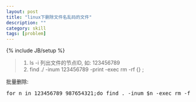 ```yaml
---
layout: post
title: "linux下删除文件名乱码的文件"
description: ""
category: skill
tags: [problem]
---
```

{% include JB/setup %}

>1. ls -i 列出文件的节点ID, 如: 123456789 
>2. find ./ -inum 123456789 -print -exec rm -rf {} \;   

批量删除: 

<pre class="prettyprint linenums">
for n in 123456789 987654321;do find . -inum $n -exec rm -f {} \;;done 
</pre>
